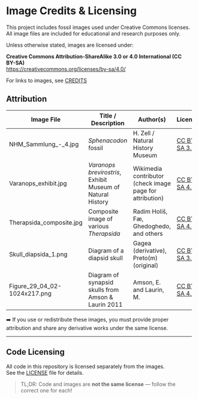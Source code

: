 # Image Credits & Licensing

This project includes fossil images used under Creative Commons licenses.  
All image files are included for educational and research purposes only.

Unless otherwise stated, images are licensed under:

**Creative Commons Attribution-ShareAlike 3.0 or 4.0 International (CC BY-SA)**  
https://creativecommons.org/licenses/by-sa/4.0/

For links to images, see [CREDITS](./../credits.md)

## Attribution

| Image File | Title / Description | Author(s) | License |
|------------|----------------------|-----------|---------|
| NHM_Sammlung_-_4.jpg | *Sphenacodon* fossil | H. Zell / Natural History Museum | [CC BY-SA 3.0](https://creativecommons.org/licenses/by-sa/3.0/) |
| Varanops_exhibit.jpg | *Varanops brevirostris*, Exhibit Museum of Natural History | Wikimedia contributor (check image page for attribution) | [CC BY-SA 4.0](https://creativecommons.org/licenses/by-sa/4.0/) |
| Therapsida_composite.jpg | Composite image of various *Therapsida* | Radim Holiš, Fæ, Ghedoghedo, and others | [CC BY-SA 4.0](https://creativecommons.org/licenses/by-sa/4.0/) |
| Skull_diapsida_1.png | Diagram of a diapsid skull | Gagea (derivative), Preto(m) (original) | [CC BY-SA 3.0](https://creativecommons.org/licenses/by-sa/3.0/) |
| Figure_29_04_02-1024x217.png | Diagram of synapsid skulls from Amson & Laurin 2011 | Amson, E. and Laurin, M. | [CC BY-SA 4.0](https://creativecommons.org/licenses/by-sa/4.0/) |

➡️ If you use or redistribute these images, you must provide proper attribution and share any derivative works under the same license.

---

## Code Licensing

All code in this repository is licensed separately from the images.  
See the [LICENSE](../../LICENSE) file for details.

> TL;DR: Code and images are **not the same license** — follow the correct one for each!

